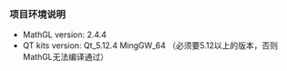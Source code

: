 ### 项目环境说明

+ MathGL version: 2.4.4
+ QT kits version: Qt_5.12.4 MingGW_64	（必须要5.12以上的版本，否则MathGL无法编译通过）
